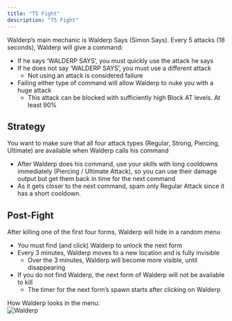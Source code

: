 ```yaml
---
title: "T5 Fight"
description: "T5 Fight"
---
```


Walderp’s main mechanic is Walderp Says (Simon Says). Every 5 attacks (18 seconds), Walderp will give a command:
- If he says ‘WALDERP SAYS’, you must quickly use the attack he says
- If he does not say ‘WALDERP SAYS’, you must use a different attack
    - Not using an attack is considered failure
- Failing either type of command will allow Walderp to nuke you with a huge attack
    - This attack can be blocked with sufficiently high Block AT levels. At least 90%

## Strategy

You want to make sure that all four attack types (Regular, Strong, Piercing, Ultimate) are available when Walderp calls his command
- After Walderp does his command, use your skills with long cooldowns immediately (Piercing / Ultimate Attack), so you can use their damage output but get them back in time for the next command
- As it gets closer to the next command, spam only Regular Attack since it has a short cooldown.

## Post-Fight

After killing one of the first four forms, Walderp will hide in a random menu
- You must find (and click) Walderp to unlock the next form
- Every 3 minutes, Walderp moves to a new location and is fully invisible
    - Over the 3 minutes, Walderp will become more visible, until disappearing
- If you do not find Walderp, the next form of Walderp will not be available to kill
    - The timer for the next form’s spawn starts after clicking on Walderp

How Walderp looks in the menu:   
![Walderp](/walderp.png)